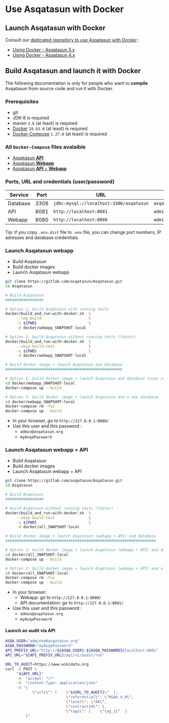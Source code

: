 # Use Asqatasun with Docker

## Launch Asqatasun with Docker

Consult our [dedicated repository to use Asqatasun with Docker](https://gitlab.com/asqatasun/asqatasun-docker) :

- [Using Docker - Asqatasun 5.x](https://gitlab.com/asqatasun/asqatasun-docker/-/tree/main/5.x/)
- [Using Docker - Asqatasun 4.x](https://gitlab.com/asqatasun/asqatasun-docker/-/tree/main/4.x/)

## Build Asqatasun and launch it with Docker

The following documentation is only for people who want to **compile** Asqatasun from source code and run it with Docker.

### Prerequisites

- git
- JDK-8 is required
- maven `3.6` (at least) is required
- [Docker](https://docs.docker.com/engine/install/) `19.03.0` (at least) is required
- [Docker-Compose](https://docs.docker.com/compose/install/) `1.27.0` (at least) is required

### All `Docker-Compose` files avalaible

- [Asqatasun **API**](api_SNAPSHOT-local)
- [Asqatasun **Webapp**](webapp_SNAPSHOT-local)
- [Asqatasun **API** + **Webapp**](all_SNAPSHOT-local)

### Ports, URL and credentials (user/password)

| Service  | Port | URL                                     | User                         | Password                        |
|----------|------|-----------------------------------------|------------------------------|---------------------------------|
| Database | 3306 | `jdbc:mysql://localhost:3306/asqatasun` | `asqatasunDatabaseUserLogin` | `asqatasunDatabaseUserP4ssword` |
| API      | 8081 | `http://localhost:8081`                 | `admin@asqatasun.org`        | `myAsqaPassword`                |
| Webapp   | 8080 | `http://localhost:8080`                 | `admin@asqatasun.org`        | `myAsqaPassword`                |

Tip:
if you copy `.env.dist` file to `.env` file,
you can change port numbers, IP adresses and database credentials.




### Launch Asqatasun webapp

- Build Asqatasun
- Build docker images
- Launch Asqatasun webapp

```bash
git clone https://gitlab.com/asqatasun/Asqatasun.git
cd Asqatasun

# Build Asqatasun
#################

# Option 1: build Asqatasun with running tests 
docker/build_and_run-with-docker.sh  \
     --log-build                     \
     -s ${PWD}                       \
     -d docker/webapp_SNAPSHOT-local 

# Option 2: build Asqatasun without running tests (faster)
docker/build_and_run-with-docker.sh  \
     --skip-build-test               \
     -s ${PWD}                       \
     -d docker/webapp_SNAPSHOT-local 

# Build docker image + launch Asqatasun and database
####################################################

# Option 1: build docker image + launch Asqatasun and database (uses same database, if it already exists)
cd docker/webapp_SNAPSHOT-local
docker-compose up --build

# Option 2: build docker image + launch Asqatasun and a new database
cd docker/webapp_SNAPSHOT-local
docker-compose rm -fsv
docker-compose up --build
```

* In your browser, go to `http://127.0.0.1:8080/` 
* Use this user and this password :
    * `admin@asqatasun.org`
    * `myAsqaPassword`
    
    
### Launch Asqatasun webapp + API

- Build Asqatasun
- Build docker images
- Launch Asqatasun webapp + API

```bash
git clone https://gitlab.com/asqatasun/Asqatasun.git
cd Asqatasun

# Build Asqatasun
#################

# build Asqatasun without running tests (faster)
docker/build_and_run-with-docker.sh  \
     --skip-build-test               \
     -s ${PWD}                       \
     -d docker/all_SNAPSHOT-local

# Build docker image + launch Asqatasun (webapp + API) and database
###################################################################

# Option 1: build docker image + launch Asqatasun (webapp + API) and database (uses same database, if it already exists)
cd docker/all_SNAPSHOT-local
docker-compose up --build

# Option 2: build docker image + launch Asqatasun (webapp + API) and a new database
cd docker/all_SNAPSHOT-local
docker-compose rm -fsv
docker-compose up --build
```

* In your browser:
  - Webapp: go to `http://127.0.0.1:8080/` 
  - API documentation: go to `http://127.0.0.1:8081/` 
* Use this user and this password :
    * `admin@asqatasun.org`
    * `myAsqaPassword`

#### Launch an audit via API
```bash
ASQA_USER="admin%40asqatasun.org" 
ASQA_PASSWORD="myAsqaPassword"
API_PREFIX_URL="http://${ASQA_USER}:${ASQA_PASSWORD}@localhost:8081"
API_URL="${API_PREFIX_URL}/api/v1/audit/run"

URL_TO_AUDIT=https://www.wikidata.org
curl -X POST \
     "${API_URL}"                                                             \
     -H  "accept: */*"                                                        \
     -H  "Content-Type: application/json"                                     \
     -d "{                                                                    \
            \"urls\": [    \"${URL_TO_AUDIT}\"  ],                            \
                           \"referential\": \"RGAA_4_0\",                     \
                           \"level\": \"AA\",                                 \
                           \"contractId\": 1,                                 \
                           \"tags\": [    \"tag_1\"  ]                        \
         }"
```
